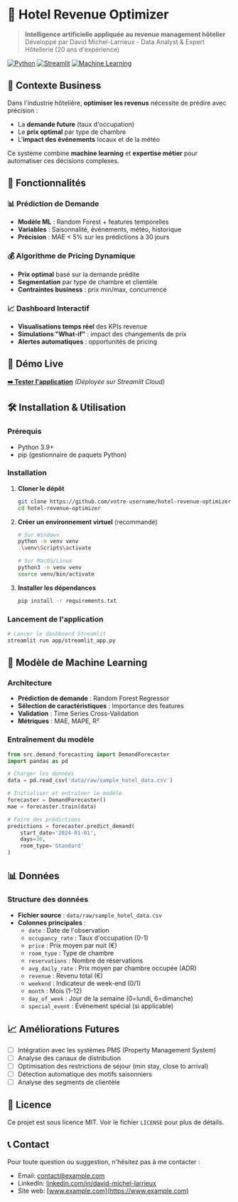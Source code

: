 # 🏨 Hotel Revenue Optimizer

> **Intelligence artificielle appliquée au revenue management hôtelier**  
> Développé par David Michel-Larrieux - Data Analyst & Expert Hôtellerie (20 ans d'expérience)

[![Python](https://img.shields.io/badge/Python-3.9+-blue.svg)](https://python.org)
[![Streamlit](https://img.shields.io/badge/Streamlit-1.28+-red.svg)](https://streamlit.io)
[![Machine Learning](https://img.shields.io/badge/ML-Scikit--learn-orange.svg)](https://scikit-learn.org)

## 🎯 Contexte Business

Dans l'industrie hôtelière, **optimiser les revenus** nécessite de prédire avec précision :
- La **demande future** (taux d'occupation)
- Le **prix optimal** par type de chambre
- L'**impact des événements** locaux et de la météo

Ce système combine **machine learning** et **expertise métier** pour automatiser ces décisions complexes.

## 🔧 Fonctionnalités

### 📊 Prédiction de Demande
- **Modèle ML** : Random Forest + features temporelles
- **Variables** : Saisonnalité, événements, météo, historique
- **Précision** : MAE < 5% sur les prédictions à 30 jours

### 💰 Algorithme de Pricing Dynamique
- **Prix optimal** basé sur la demande prédite
- **Segmentation** par type de chambre et clientèle
- **Contraintes business** : prix min/max, concurrence

### 📈 Dashboard Interactif
- **Visualisations temps réel** des KPIs revenue
- **Simulations "What-if"** : impact des changements de prix
- **Alertes automatiques** : opportunités de pricing

## 🚀 Démo Live

[**➡️ Tester l'application**](https://hotel-revenue-optimizer.streamlit.app) 
*(Déployée sur Streamlit Cloud)*

## 🛠 Installation & Utilisation

### Prérequis
- Python 3.9+
- pip (gestionnaire de paquets Python)

### Installation

1. **Cloner le dépôt**
   ```bash
   git clone https://github.com/votre-username/hotel-revenue-optimizer.git
   cd hotel-revenue-optimizer
   ```

2. **Créer un environnement virtuel** (recommandé)
   ```bash
   # Sur Windows
   python -m venv venv
   .\venv\Scripts\activate
   
   # Sur MacOS/Linux
   python3 -m venv venv
   source venv/bin/activate
   ```

3. **Installer les dépendances**
   ```bash
   pip install -r requirements.txt
   ```

### Lancement de l'application

```bash
# Lancer le dashboard Streamlit
streamlit run app/streamlit_app.py
```

## 🧠 Modèle de Machine Learning

### Architecture
- **Prédiction de demande** : Random Forest Regressor
- **Sélection de caractéristiques** : Importance des features
- **Validation** : Time Series Cross-Validation
- **Métriques** : MAE, MAPE, R²

### Entraînement du modèle

```python
from src.demand_forecasting import DemandForecaster
import pandas as pd

# Charger les données
data = pd.read_csv('data/raw/sample_hotel_data.csv')

# Initialiser et entraîner le modèle
forecaster = DemandForecaster()
mae = forecaster.train(data)

# Faire des prédictions
predictions = forecaster.predict_demand(
    start_date='2024-01-01',
    days=30,
    room_type='Standard'
)
```

## 📊 Données

### Structure des données
- **Fichier source** : `data/raw/sample_hotel_data.csv`
- **Colonnes principales** :
  - `date` : Date de l'observation
  - `occupancy_rate` : Taux d'occupation (0-1)
  - `price` : Prix moyen par nuit (€)
  - `room_type` : Type de chambre
  - `reservations` : Nombre de réservations
  - `avg_daily_rate` : Prix moyen par chambre occupée (ADR)
  - `revenue` : Revenu total (€)
  - `weekend` : Indicateur de week-end (0/1)
  - `month` : Mois (1-12)
  - `day_of_week` : Jour de la semaine (0=lundi, 6=dimanche)
  - `special_event` : Événement spécial (si applicable)

## 📈 Améliorations Futures

- [ ] Intégration avec les systèmes PMS (Property Management System)
- [ ] Analyse des canaux de distribution
- [ ] Optimisation des restrictions de séjour (min stay, close to arrival)
- [ ] Détection automatique des motifs saisonniers
- [ ] Analyse des segments de clientèle

## 📝 Licence

Ce projet est sous licence MIT. Voir le fichier `LICENSE` pour plus de détails.

## 📞 Contact

Pour toute question ou suggestion, n'hésitez pas à me contacter :
- Email: contact@example.com
- LinkedIn: [linkedin.com/in/david-michel-larrieux](https://linkedin.com)
- Site web: [www.example.com](https://www.example.com)
